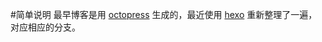 #简单说明
最早博客是用 [octopress](https://github.com/imathis/octopress) 生成的，最近使用 [hexo](https://github.com/tommy351/hexo) 重新整理了一遍，对应相应的分支。